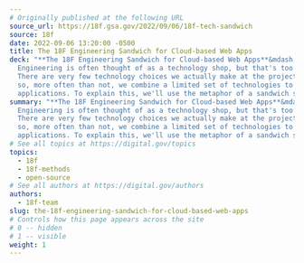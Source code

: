 ```yaml
---
# Originally published at the following URL
source_url: https://18f.gsa.gov/2022/09/06/18f-tech-sandwich
source: 18f
date: 2022-09-06 13:20:00 -0500
title: The 18F Engineering Sandwich for Cloud-based Web Apps
deck: "**The 18F Engineering Sandwich for Cloud-based Web Apps**&mdash;18F
  Engineering is often thought of as a technology shop, but that's too broad.
  There are very few technology choices we actually make at the project level,
  so, more often than not, we combine a limited set of technologies to make our
  applications. To explain this, we'll use the metaphor of a sandwich shop."
summary: "**The 18F Engineering Sandwich for Cloud-based Web Apps**&mdash;18F
  Engineering is often thought of as a technology shop, but that's too broad.
  There are very few technology choices we actually make at the project level,
  so, more often than not, we combine a limited set of technologies to make our
  applications. To explain this, we'll use the metaphor of a sandwich shop."
# See all topics at https://digital.gov/topics
topics:
  - 18f
  - 18f-methods
  - open-source
# See all authors at https://digital.gov/authors
authors:
  - 18f-team
slug: the-18f-engineering-sandwich-for-cloud-based-web-apps
# Controls how this page appears across the site
# 0 -- hidden
# 1 -- visible
weight: 1
---
```

